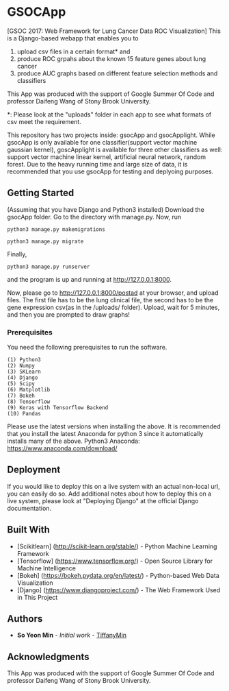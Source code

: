 # GSOCApp
[GSOC 2017: Web Framework for Lung Cancer Data ROC Visualization]
This is a Django-based webapp that enables you to 
1. upload csv files in a certain format*
and 
2. produce ROC grpahs about the known 15 feature genes about lung cancer
3. produce AUC graphs based on different feature selection methods and classifiers

This App was produced with the support of Google Summer Of Code and professor Daifeng Wang of Stony Brook University. 

*: Please look at the "uploads" folder in each app to see what formats of csv meet the requirement. 

This repository has two projects inside: gsocApp and gsocApplight.
While gsocApp is only available for one classifier(support vector machine gaussian kernel), goscApplight is available for three other 
classifiers as well: support vector machine linear kernel, artificial neural network, random forest.
Due to the heavy running time and large size of data, it is recommended that you use gsocApp for testing and deplyoing purposes.


## Getting Started

(Assuming that you have Django and Python3 installed)
Download the gsocApp folder.
Go to the directory with manage.py.
Now, run 
```
python3 manage.py makemigrations
```

```
python3 manage.py migrate
```

Finally,

```
python3 manage.py runserver
```

and the program is up and running at http://127.0.0.1:8000.

Now, please go to http://127.0.0.1:8000/postad at your browser, and upload files.
The first file has to be the lung clinical file, the second has to be the gene expression csv(as in the /uploads/ folder).
Upload, wait for 5 minutes, and then you are prompted to draw graphs!


### Prerequisites

You need the following prerequisites to run the software.
```
(1) Python3
(2) Numpy
(3) SKLearn
(4) Django
(5) Scipy
(6) Matplotlib
(7) Bokeh
(8) Tensorflow
(9) Keras with Tensorflow Backend
(10) Pandas
```

Please use the latest versions when installing the above. It is recommended that you install the latest Anaconda for python 3 since it automatically installs many of the above.
Python3 Anaconda: https://www.anaconda.com/download/

## Deployment

If you would like to deploy this on a live system with an actual non-local url, you can easily do so. 
Add additional notes about how to deploy this on a live system, please look at "Deploying Django" at the official Django documentation.

## Built With

* [Scikitlearn] (http://scikit-learn.org/stable/) - Python Machine Learning Framework
* [Tensorflow] (https://www.tensorflow.org/) - Open Source Library for Machine Intelligence
* [Bokeh] (https://bokeh.pydata.org/en/latest/) - Python-based Web Data Visualization
* [Django] (https://www.djangoproject.com/) - The Web Framework Used in This Project

## Authors

* **So Yeon Min** - *Initial work* - [TiffanyMin](https://github.com/TiffanyMin)



## Acknowledgments

This App was produced with the support of Google Summer Of Code and professor Daifeng Wang of Stony Brook University. 
